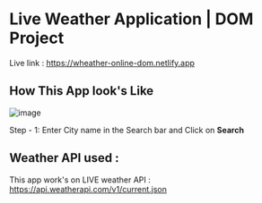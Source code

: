 # Live Weather Application | DOM Project
 
 Live link : https://wheather-online-dom.netlify.app

## 
## How This App look's Like

![image](https://github.com/raviacts035/DOM_WeatherApp/assets/118992612/488b501d-4103-4c01-a08a-ec532b4ff3b7)

Step - 1:
Enter City name in the Search bar and Click on **Search**

## Weather API used :
This app work's on LIVE weather API  :
https://api.weatherapi.com/v1/current.json
